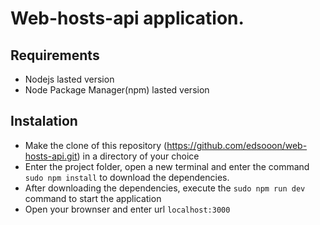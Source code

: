 # Web-hosts-api application.

## Requirements

* Nodejs lasted version
* Node Package Manager(npm) lasted version

## Instalation

* Make the clone of this repository (https://github.com/edsooon/web-hosts-api.git) in a directory of your choice
* Enter the project folder, open a new terminal and enter the command `sudo npm install`  to download the dependencies.
* After downloading the dependencies, execute the `sudo npm run dev` command to start the application
* Open your brownser and enter url `localhost:3000`
